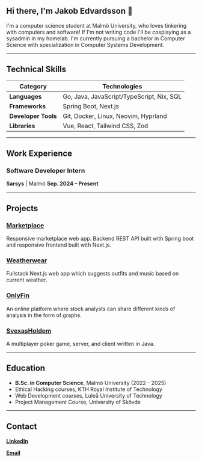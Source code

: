 ## Hi there, I'm Jakob Edvardsson 👋

I'm a computer science student at Malmö University, who loves tinkering with computers and software!
If I'm not writing code I'll be cosplaying as a sysadmin in my homelab.
I'm currently pursuing a bachelor in Computer Science with specialization in Computer Systems Development.

---

## Technical Skills

| **Category**        | **Technologies**                          |
| ------------------- | ----------------------------------------- |
| **Languages**       | Go, Java, JavaScript/TypeScript, Nix, SQL |
| **Frameworks**      | Spring Boot, Next.js                      |
| **Developer Tools** | Git, Docker, Linux, Neovim, Hyprland      |
| **Libraries**       | Vue, React, Tailwind CSS, Zod             |

---

## Work Experience

### Software Developer Intern

**Sarsys** | Malmö
**Sep. 2024 – Present**

---

## Projects

### [Marketplace](https://github.com/luxcorel/marketplace)

Responsive marketplace web app. Backend REST API built with Spring boot and responsive frontend built with Next.js.

### [Weatherwear](https://github.com/Luxcorel/weatherwear)

Fullstack Next.js web app which suggests outfits and music based on current weather.

### [OnlyFin](https://github.com/JakobEdvardsson/OnlyFin)

An online platform where stock analysts can share different kinds of analysis in the form of graphs.

### [SvexasHoldem](https://github.com/JakobEdvardsson/SvexasHoldem)

A multiplayer poker game, server, and client written in Java.

---

## Education

- **B.Sc. in Computer Science**, Malmö University (2022 - 2025)
- Ethical Hacking courses, KTH Royal Institute of Technology
- Web Development courses, Luleå University of Technology
- Project Management Course, University of Skövde

---

## Contact

**[LinkedIn](https://www.linkedin.com/in/jakob-edvardsson/)**

**[Email](mailto:Jakob@Edvardsson.tech)**
